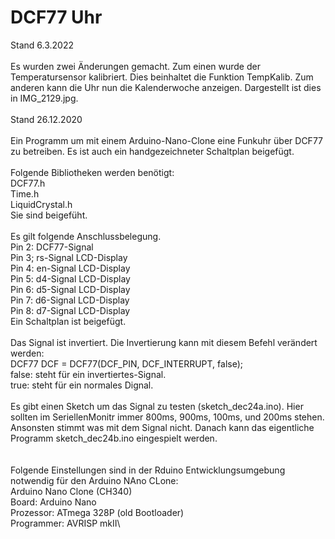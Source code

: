 # DCF77 Uhr
Stand 6.3.2022\
\
Es wurden zwei Änderungen gemacht. Zum einen wurde der Temperatursensor kalibriert. Dies beinhaltet die Funktion TempKalib. Zum anderen kann die Uhr nun die Kalenderwoche anzeigen. Dargestellt ist dies in IMG_2129.jpg.\
\
Stand 26.12.2020\
\
Ein Programm um mit einem Arduino-Nano-Clone eine Funkuhr über DCF77 zu betreiben. Es ist auch ein handgezeichneter Schaltplan beigefügt.\
\
Folgende Bibliotheken werden benötigt:\
DCF77.h\
Time.h\
LiquidCrystal.h\
Sie sind beigefüht.\
\
Es gilt folgende Anschlussbelegung.\
Pin 2: DCF77-Signal\
Pin 3; rs-Signal LCD-Display\
Pin 4: en-Signal LCD-Display\
Pin 5: d4-Signal LCD-Display\
Pin 6: d5-Signal LCD-Display\
Pin 7: d6-Signal LCD-Display\
Pin 8: d7-Signal LCD-Display\
Ein Schaltplan ist beigefügt.\
\
Das Signal ist invertiert. Die Invertierung kann mit diesem Befehl verändert werden:\
DCF77 DCF = DCF77(DCF_PIN, DCF_INTERRUPT, false);\
false: steht für ein invertiertes-Signal.\
true: steht für ein normales Dignal.\
\
Es gibt einen Sketch um das Signal zu testen (sketch_dec24a.ino). Hier sollten im SeriellenMonitr immer 800ms, 900ms, 100ms, und 200ms stehen. Ansonsten stimmt was mit dem Signal nicht. Danach kann das eigentliche Programm sketch_dec24b.ino eingespielt werden.\
\
\
Folgende Einstellungen sind in der Rduino Entwicklungsumgebung notwendig für den Arduino NAno CLone:\
Arduino Nano Clone (CH340)\
Board: Arduino Nano\
Prozessor: ATmega 328P (old Bootloader)\
Programmer: AVRISP mkII\
